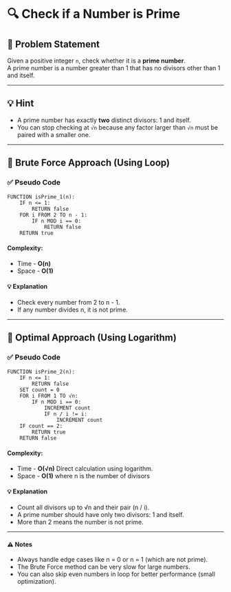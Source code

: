 # 🔍 Check if a Number is Prime

## 🧩 Problem Statement
Given a positive integer `n`, check whether it is a **prime number**.  
A prime number is a number greater than 1 that has no divisors other than 1 and itself.

---

## 💡 Hint
- A prime number has exactly **two** distinct divisors: 1 and itself.
- You can stop checking at `√n` because any factor larger than `√n` must be paired with a smaller one.

---

## 🔁 Brute Force Approach (Using Loop)

### ✅ Pseudo Code
```plaintext
FUNCTION isPrime_1(n):
    IF n <= 1:
        RETURN false
    FOR i FROM 2 TO n - 1:
        IF n MOD i == 0:
            RETURN false
    RETURN true
```
#### Complexity:
- Time - **O(n)**
- Space - **O(1)**
#### 💡 Explanation
- Check every number from 2 to n - 1.
- If any number divides n, it is not prime.

---

## 📐 Optimal Approach (Using Logarithm)

### ✅ Pseudo Code
```plaintext
FUNCTION isPrime_2(n):
    IF n <= 1:
        RETURN false
    SET count = 0
    FOR i FROM 1 TO √n:
        IF n MOD i == 0:
            INCREMENT count
            IF n / i != i:
                INCREMENT count
    IF count == 2:
        RETURN true
    RETURN false
```
#### Complexity:
- Time - **O(√n)** Direct calculation using logarithm.
- Space - **O(1)** where n is the number of divisors
#### 💡 Explanation
- Count all divisors up to √n and their pair (n / i).
- A prime number should have only two divisors: 1 and itself.
- More than 2 means the number is not prime.

---

#### ⚠️ Notes
- Always handle edge cases like n = 0 or n = 1 (which are not prime).
- The Brute Force method can be very slow for large numbers.
- You can also skip even numbers in loop for better performance (small optimization).